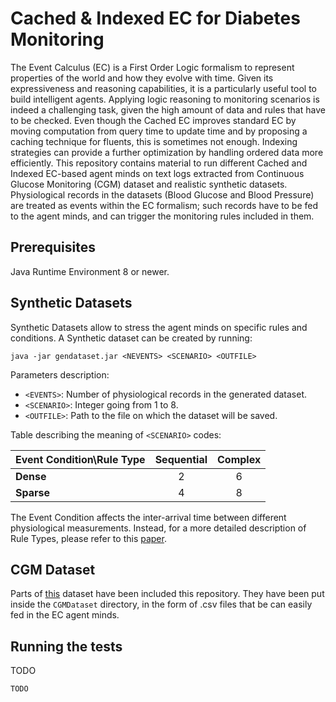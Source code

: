 # Cached & Indexed EC for Diabetes Monitoring

The Event Calculus (EC) is a First Order Logic formalism to represent properties of the world and how they evolve with time. Given its expressiveness and reasoning capabilities, it is a particularly useful tool to build intelligent agents. 
Applying logic reasoning to monitoring scenarios is indeed a challenging task, given the high amount of data and rules that have to be checked. Even though the Cached EC improves standard EC by moving computation from query time to update time and by proposing a caching technique for fluents, this is sometimes not enough. Indexing strategies can provide a further optimization by handling ordered data more efficiently.
This repository contains material to run different Cached and Indexed EC-based agent minds on text logs extracted from Continuous Glucose Monitoring (CGM) dataset and realistic synthetic datasets.
Physiological records in the datasets (Blood Glucose and Blood Pressure) are treated as events within the EC formalism; such records have to be fed to the agent minds, and can trigger the monitoring rules included in them.

## Prerequisites

Java Runtime Environment 8 or newer.

## Synthetic Datasets
  
Synthetic Datasets allow to stress the agent minds on specific rules and conditions. 
A Synthetic dataset can be created by running:
```
java -jar gendataset.jar <NEVENTS> <SCENARIO> <OUTFILE>
```
Parameters description:
* ```<EVENTS>```: Number of physiological records in the generated dataset.
* ```<SCENARIO>```: Integer going from 1 to 8.
* ```<OUTFILE>```: Path to the file on which the dataset will be saved.


Table describing the meaning of ```<SCENARIO>``` codes:

| Event Condition\Rule Type  | Sequential | Complex |
|----------------------------|:----------:|:-------:|
| **Dense**                  | 2          | 6       |
| **Sparse**                 | 4          | 8       |

The Event Condition affects the inter-arrival time between different physiological measurements. Instead, for a more detailed description of Rule Types, please refer to this [paper](https://www.researchgate.net/profile/Davide_Calvaresi/publication/321282796_Event_Calculus_Agent_Minds_Applied_to_Diabetes_Monitoring/links/5a1bc3144585155c26ae034f/Event-Calculus-Agent-Minds-Applied-to-Diabetes-Monitoring.pdf).


## CGM Dataset

Parts of [this](https://t1dexchange.org/pages/resources/our-data/studies-with-data/) dataset have been included this repository.
They have been put inside the  ```CGMDataset``` directory, in the form of .csv files that be can easily fed in the EC agent minds.  

## Running the tests

TODO

```
TODO
```
